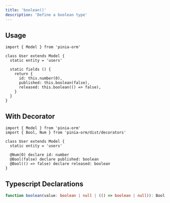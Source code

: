 ```yaml
---
title: 'boolean()'
description: 'Define a boolean type'
---
```


## Usage

````js[User.js]
import { Model } from 'pinia-orm'

class User extends Model {
  static entity = 'users'

  static fields () {
    return {
      id: this.number(0),
      published: this.boolean(false),
      released: this.boolean(() => false),
    }
  }
}
````

## With Decorator

````ts[User.ts]
import { Model } from 'pinia-orm'
import { Bool, Num } from 'pinia-orm/dist/decorators'

class User extends Model {
  static entity = 'users'
  
  @Num(0) declare id: number
  @Bool(false) declare published: boolean
  @Bool(() => false) declare released: boolean
}
````

## Typescript Declarations

````ts
function boolean(value: boolean | null | (() => boolean | null)): Bool
````
